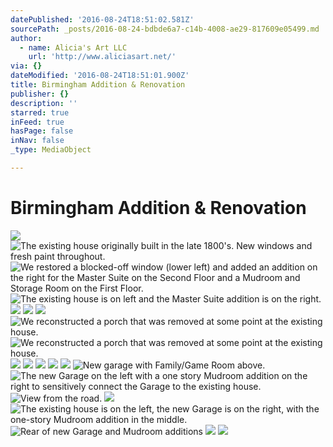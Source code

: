 ```yaml
---
datePublished: '2016-08-24T18:51:02.581Z'
sourcePath: _posts/2016-08-24-bdbde6a7-c14b-4008-ae29-817609e05499.md
author:
  - name: Alicia's Art LLC
    url: 'http://www.aliciasart.net/'
via: {}
dateModified: '2016-08-24T18:51:01.900Z'
title: Birmingham Addition & Renovation
publisher: {}
description: ''
starred: true
inFeed: true
hasPage: false
inNav: false
_type: MediaObject

---
```

# Birmingham Addition & Renovation
![](https://the-grid-user-content.s3-us-west-2.amazonaws.com/ca2a7d03-d938-4c63-b818-704cc4f46cd8.jpg)
![The existing house originally built in the late 1800's.  New windows and fresh paint throughout.](https://the-grid-user-content.s3-us-west-2.amazonaws.com/b524c2ab-b607-4ca4-a2a2-1dd26b90f7d1.jpg)
![We restored a blocked-off window (lower left) and added an addition on the right for the Master Suite on the Second Floor and a Mudroom and Storage Room on the First Floor.](https://the-grid-user-content.s3-us-west-2.amazonaws.com/52af6dcf-f665-4fb4-ba5e-5ba74577aaf5.jpg)
![The existing house is on left and the Master Suite addition is on the right.](https://the-grid-user-content.s3-us-west-2.amazonaws.com/12b25c34-a786-4db9-a5fc-878cb8f84c37.jpg)
![](https://the-grid-user-content.s3-us-west-2.amazonaws.com/20b177bb-a99f-4e30-ac7a-1248df9c125a.jpg)
![](https://the-grid-user-content.s3-us-west-2.amazonaws.com/a9dcb9d7-53fb-49da-b116-8f10db4c9266.jpg)
![](https://the-grid-user-content.s3-us-west-2.amazonaws.com/67c73006-07f8-4f44-9b27-e962db97612c.jpg)
![We reconstructed a porch that was removed at some point at the existing house.](https://the-grid-user-content.s3-us-west-2.amazonaws.com/bbd49330-f68f-4304-ac37-f90127711a22.jpg)
![We reconstructed a porch that was removed at some point at the existing house.](https://the-grid-user-content.s3-us-west-2.amazonaws.com/27f8a2c5-540f-45b2-8561-9959da2cfbf9.jpg)
![](https://the-grid-user-content.s3-us-west-2.amazonaws.com/86cc6988-6b0c-4f3a-b303-c3f49fca3ea2.jpg)
![](https://the-grid-user-content.s3-us-west-2.amazonaws.com/9de21daf-d53b-4c7f-b2f9-90a00c69fda7.jpg)
![](https://the-grid-user-content.s3-us-west-2.amazonaws.com/d10c73b8-bd36-4213-aff7-e416cbc7e1d7.jpg)
![](https://the-grid-user-content.s3-us-west-2.amazonaws.com/f0803f6f-98bc-4289-a2ec-8a86b2fe7db0.jpg)
![](https://the-grid-user-content.s3-us-west-2.amazonaws.com/2d059a8c-424d-4c03-97d2-d4f63b022647.jpg)
![New garage with Family/Game Room above.](https://the-grid-user-content.s3-us-west-2.amazonaws.com/71bb08f1-6cdd-4717-9f84-be665c69f530.jpg)
![The new Garage on the left with a one story Mudroom addition on the right to sensitively connect the Garage to the existing house.](https://the-grid-user-content.s3-us-west-2.amazonaws.com/a0743915-e469-472f-8d65-f2b78396aaf4.jpg)
![View from the road.](https://the-grid-user-content.s3-us-west-2.amazonaws.com/0b4554cf-990d-4a64-8aca-87e0b34ad530.jpg)
![](https://the-grid-user-content.s3-us-west-2.amazonaws.com/5faae0be-ca2b-473e-9ae6-f9615cd6f37b.jpg)
![The existing house is on the left, the new Garage is on the right, with the one-story Mudroom addition in the middle.](https://the-grid-user-content.s3-us-west-2.amazonaws.com/51a13349-74f2-4c67-a3ca-5b2752316903.jpg)
![Rear of new Garage and Mudroom additions](https://the-grid-user-content.s3-us-west-2.amazonaws.com/85c464ca-eb6a-48d1-a121-c1e7692b2632.jpg)
![](https://the-grid-user-content.s3-us-west-2.amazonaws.com/48ee9a31-05ca-4929-9bb1-20ed26d5a1bb.jpg)
![](https://the-grid-user-content.s3-us-west-2.amazonaws.com/bb91251d-ed09-43e2-8623-3d0e5aafdaa6.jpg)